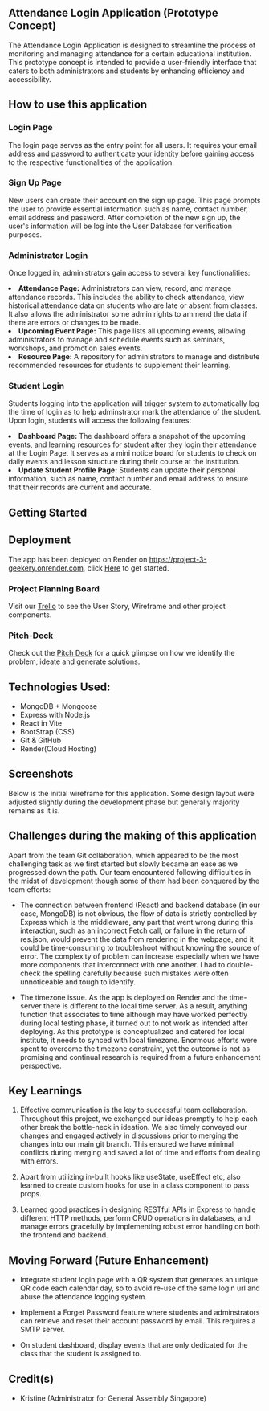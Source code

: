 ## Attendance Login Application (Prototype Concept)

The Attendance Login Application is designed to streamline the process of monitoring and managing attendance for a certain educational institution. <br/>
This prototype concept is intended to provide a user-friendly interface that caters to both administrators and students by enhancing efficiency and accessibility.

## How to use this application

<h3>Login Page</h3>
The login page serves as the entry point for all users. It requires your email address and password to authenticate your identity before gaining access to the respective functionalities of the application.

<h3>Sign Up Page</h3>
New users can create their account on the sign up page. This page prompts the user to provide essential information such as name, contact number, email address and password. After completion of the new sign up, the user's information will be log into the User Database for verification purposes.

<h3>Administrator Login </h3>

Once logged in, administrators gain access to several key functionalities:

   <li> <b>Attendance Page:</b> Administrators can view, record, and manage attendance records. This includes the ability to check attendance, view historical attendance data on students who are late or absent from classes. It also allows the administrator some admin rights to ammend the data if there are errors or changes to be made.

   <li> <b>Upcoming Event Page:</b> This page lists all upcoming events, allowing administrators to manage and schedule events such as seminars, workshops, 
   and promotion sales events.
      
   <li> <b>Resource Page:</b> A repository for administrators to manage and distribute recommended resources for students to supplement their learning.

<h3>Student Login</h3>

Students logging into the application will trigger system to automatically log the time of login as to help adminstrator mark the attendance of the student. Upon login, students will access the following features:

   <li> <b>Dashboard Page:</b> The dashboard offers a snapshot of the upcoming events, and learning resources for student after they login their attendance at the Login Page. 
   It serves as a mini notice board for students to check on daily events and lesson structure during their course at the institution. 
      
   <li> <b>Update Student Profile Page:</b> Students can update their personal information, such as name, contact number and email address to ensure that their records are current and accurate.

## Getting Started

## Deployment

The app has been deployed on Render on https://project-3-geekery.onrender.com, click [Here](https://project-3-geekery.onrender.com) to get started.

### Project Planning Board

Visit our [Trello](https://trello.com/b/17ZLjKPd/ga-project-3) to see the User Story, Wireframe and other project components.

### Pitch-Deck

Check out the [Pitch Deck](https://docs.google.com/presentation/d/1pmXCqy-pmqfGB4BjrsLq_Y2gYPtToeyv_4YKaHbxnZc/edit?usp=sharing) for a quick glimpse on how we identify the problem, ideate and generate solutions.

## Technologies Used:

<ul>
  <li>MongoDB + Mongoose  
  <li>Express with Node.js 
  <li>React in Vite
  <li>BootStrap (CSS)
  <li>Git & GitHub
  <li>Render(Cloud Hosting)
</ul>

## Screenshots

Below is the initial wireframe for this application. Some design layout were adjusted slightly during the development phase but generally majority remains as it is.

## Challenges during the making of this application

Apart from the team Git collaboration, which appeared to be the most challenging task as we first started but slowly became an ease as we progressed down the path. Our team encountered following difficulties in the midst of development though some of them had been conquered by the team efforts:

- The connection between frontend (React) and backend database (in our case, MongoDB) is not obvious, the flow of data is strictly controlled by Express which is the middleware, any part that went wrong during this interaction, such as an incorrect Fetch call, or failure in the return of res.json, would prevent the data from rendering in the webpage, and it could be time-consuming to troubleshoot without knowing the source of error. The complexity of problem can increase especially when we have more components that interconnect with one another. I had to double-check the spelling carefully because such mistakes were often unnoticeable and tough to identify.

- The timezone issue. As the app is deployed on Render and the time-server there is different to the local time server. As a result, anything function that associates to time although may have worked perfectly during local testing phase, it turned out to not work as intended after deploying. As this prototype is conceptualized and catered for local institute, it needs to synced with local timezone. Enormous efforts were spent to overcome the timezone constraint, yet the outcome is not as promising and continual research is required from a future enhancement perspective.

## Key Learnings

1. Effective communication is the key to successful team collaboration. Throughout this project, we exchanged our ideas promptly to help each other break the bottle-neck in ideation. We also timely conveyed our changes and engaged actively in discussions prior to merging the changes into our main git branch. This ensured we have minimal conflicts during merging and saved a lot of time and efforts from dealing with errors.

2. Apart from utilizing in-built hooks like useState, useEffect etc, also learned to create custom hooks for use in a class component to pass props.

3. Learned good practices in designing RESTful APIs in Express to handle different HTTP methods, perform CRUD operations in databases, and manage errors gracefully by implementing robust error handling on both the frontend and backend.

## Moving Forward (Future Enhancement)

- Integrate student login page with a QR system that generates an unique QR code each calendar day, so to avoid re-use of the same login url and abuse the attendance logging system.

- Implement a Forget Password feature where students and adminstrators can retrieve and reset their account password by email. This requires a SMTP server.

- On student dashboard, display events that are only dedicated for the class that the student is assigned to.

## Credit(s)

<ul>
   <li> Kristine (Administrator for General Assembly Singapore) 
</ul>
